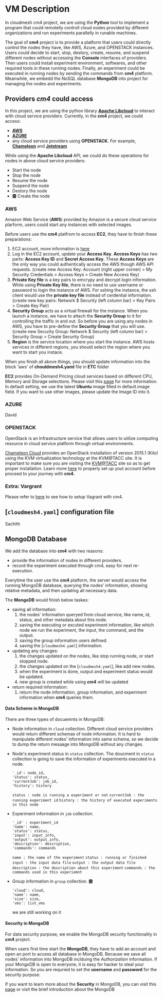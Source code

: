 # VM Description

In cloudmesh cm4 project, we are using the **Python** tool to implement a program that could remotelly controll cloud nodes provided by different organizations and run experiments parallelly in runable machines.

The goal of **cm4** project is to provide a platform that users could directly control the nodes they have, like AWS, Azure, and OPENSTACK instances. Users could decide to start, stop, destory, create, resume, and suspend different nodes without accessing the **Console** interfaces of providers. Then users could install experiment environment, softwares, and other required tools in these running nodes. Finally, an experiment could be executed in running nodes by sending the commands from **cm4** platform. Meanwhile, we embedd the NoSQL database **MongoDB** into project for managing the nodes and experiments.

## Providers *cm4* could access

In this project, we are using the python library [**Apache Libcloud**](https://libcloud.apache.org) to interact with cloud service providers. Currently, in the **cm4** project, we could access:

* [**AWS**](https://aws.amazon.com)
* [**AZURE**](https://azure.microsoft.com/en-us/)
* any cloud service providers using **OPENSTACK**. For example, [**Chameleon**](https://www.chameleoncloud.org) and [**Jetstream**](https://jetstream-cloud.org)

While using the **Apache Libcloud** API, we could do these operations for nodes in above cloud service providers:

* Start the node
* Stop the node
* Resume the node
* Suspend the node
* Destory the node
* :o2: Create the node


### AWS

Amazon Web Service (**AWS**) provided by Amazon is a secure cloud service plarform, users could start any instances with selected images.

Before users use the **cm4** platfrom to access **EC2**, they have to finish these preparations:

1. EC2 account, more information is [here](https://aws.amazon.com/premiumsupport/knowledge-center/create-and-activate-aws-account/)
2. Log in the EC2 account, update your **Access Key**.
**Access Keys** has two parts: **Access Key ID** and **Secret Access Key**. These **Access Keys** are the only way you could authentically access the AWS though AWS API requests.
(create new Access Key: Account (right upper corner) > My Security Credentials > Access Keys > Create New Access Key)
3. **Private Key file** is a key pairs to emcrypy and decrypt login information. While using **Private Key file**, there is no need to use username or password to login the instance of AWS. For sshing the instance, the ssh client would use the **private key file** instead of cerdential information.
(create new key pairs: Network $ Security (left column bar) > Key Pairs > Create Key Pair)
4. **Security Group** acts as a virtual firewall for the instance. When you launch a instance, we have to attach the **Security Group** to it for controlling the traffic in and out. So before you are using any nodes in AWS, you have to pre-define the **Security Group** that you will use.
(create new Security Group: Network $ Security (left column bar) > Security Group > Create Security Group)
5. **Region** is the service location where you start the instance. AWS hosts services in different regions, you should select the region where you want to start you instace.

When you finish all above things, you should update information into the block 'aws' of **chouldmesh4.yaml** file in **ETC** folder

**EC2** provides On-Demand Pricing cloud services based on different CPU, Memory and Storage selections. Please visit this [page](https://aws.amazon.com/ec2/pricing/on-demand/) for more information. In default setting, we use the latest **Ubuntu** image filled in default.image field. If you want to use other images, please update the Image ID into it.


### AZURE
David

### OPENSTACK
OpenStack is an Infrastructure service that allows users to utilize computing resource in cloud service platform through virtual environments. 

[Chameleon Cloud](https://www.chameleoncloud.org/) provides an OpenStack installation of version 2015.1 (Kilo) using the KVM virtualization technology at the KVM@TACC site. It is
important to make sure you are visiting the [KVM@TACC](https://openstack.tacc.chameleoncloud.org/) site so as to get proper installation. Learn more [here](https://chameleoncloud.readthedocs.io/en/latest/technical/kvm.html) 
to properly set up yout account before proceed to your journey with **cm4**.


### Extra: Vargrant
Please refer to [here](https://github.com/cloudmesh-community/cm/tree/master/cm4/vagrant/README.md) to see how to setup Vagrant with cm4.

## [`cloudmesh4.yaml`] configuration file
Sachith


## MongoDB Database

We add the database into **cm4** with two reasons:

* provide the information of nodes in different providers.
* record the experiment executed through cm4, easy for next re-execution.


Everytime the user use the **cm4** platform, the server would access the running MongoDB database, querying the nodes' information, showing relative metadata, and then updating all necessary data.

The **MongoDB** would finish below taskes:

* saving all information:
	1. the nodes' information queryed from cloud service, like name, id, status, and other metadata about this node.
	2. saving the executing or excuted experiment information, like which node we run the experiment, the input, the command, and the output.
	3. saving the group information users defined.
	4. saving the [`cloudmesh4.yaml`] information.
* updating any changes:
	1. the changes updated on the nodes, like stop running node, or start stopped node.
	2. the changes updated on the [`cloudmesh4.yaml`], like add new nodes.
	3. when the experiment is done, output and experiment status would be updated.
	4. new group is created while using **cm4** will be updated
* return required information:
	1. return the node information, group information, and experiment information when **cm4** queries them.

#### Data Scheme in MongoDB

There are three types of docuemnts in MongoDB:

* Node information in ```cloud``` collection.
  Different cloud service providers would return different schemas of node information. It is hard to manipulate different nodes' information into same schema, so we decide to dump the return mesaage into MongoDB without any changes.
  
* Node's experiment status in ```status``` collection.
  The doucment in ```status``` collection is going to save the information of experiments executed in a node.
  ```
  '_id': node_id,
  'status': status,
  'currentJob': job_id,
  'history': history
  ```
  ```status : node is running a experiment or not```
  ```currentJob : the running experiment id```
  ```history : the history of executed experiments in this node```
  
* Experiment information in ```job``` collection.
  ```
  '_id' : experiment_id
  'name': name,
  'status': status,
  'input': input_info,
  'output': output_info,
  'description': description,
  'commands': commands
  ```
  ```name : the name of the experiment```
  ```status : running or finished```
  ```input : the input data file```
  ```output : the output data file```
  ```description : the description about this experiment```
  ```commands : the commands used in this experiemnt```

* Group information in ```group``` collection. :o2:
  ```
  'cloud': cloud,
  'name': name,
  'size': size,
  'vms': list_vms
  ```
  we are still working on it

#### Security in MongoDB

For data security purpose, we enable the MongoDB security functionality in **cm4** project.

When users first time start the **MongoDB**, they have to add an account and open an port to access all database in MongoDB. Because we save all nodes' information into MongoDB inclduing the *Authorization* information. If your MongoDB is open to everyone, it is easy for hacker to steal your information. So you are requried to set the **username** and **password** for the security purpose. 

If you want to learn more about the **Security** in MongoDB, you can visit this [page](https://docs.mongodb.com/manual/security/) or visit the brief introduction about the MongoDB





